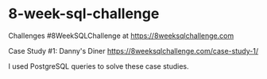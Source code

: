 # 8-week-sql-challenge
Challenges #8WeekSQLChallenge at https://8weeksqlchallenge.com 

Case Study #1: Danny's Diner https://8weeksqlchallenge.com/case-study-1/


I used PostgreSQL queries to solve these case studies.
